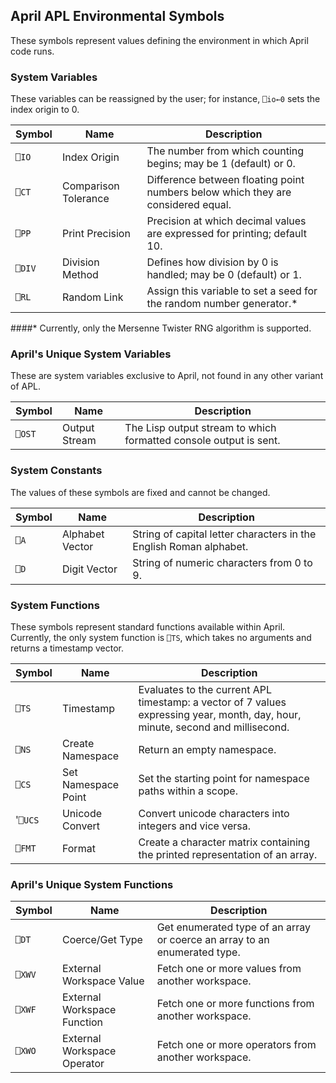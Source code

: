 <!-- TITLE/ -->

## April APL Environmental Symbols

<!-- /TITLE -->

These symbols represent values defining the environment in which April code runs.

### System Variables

These variables can be reassigned by the user; for instance, `⎕io←0` sets the index origin to 0.

|Symbol|Name                |Description|
|------|--------------------|-----------|
|`⎕IO` |Index Origin        |The number from which counting begins; may be 1 (default) or 0.|
|`⎕CT` |Comparison Tolerance|Difference between floating point numbers below which they are considered equal.|
|`⎕PP` |Print Precision     |Precision at which decimal values are expressed for printing; default 10.|
|`⎕DIV`|Division Method     |Defines how division by 0 is handled; may be 0 (default) or 1.|
|`⎕RL` |Random Link         |Assign this variable to set a seed for the random number generator.*|

####* Currently, only the Mersenne Twister RNG algorithm is supported.

### April's Unique System Variables

These are system variables exclusive to April, not found in any other variant of APL.

|Symbol|Name             |Description|
|------|-----------------|-----------|
|`⎕OST`|Output Stream    |The Lisp output stream to which formatted console output is sent.|

### System Constants

The values of these symbols are fixed and cannot be changed.

|Symbol|Name           |Description|
|------|---------------|-----------|
|`⎕A`  |Alphabet Vector|String of capital letter characters in the English Roman alphabet.|
|`⎕D`  |Digit Vector   |String of numeric characters from 0 to 9.|

### System Functions

These symbols represent standard functions available within April. Currently, the only system function is `⎕TS`, which takes no arguments and returns a timestamp vector.

|Symbol|Name               |Description|
|------|-------------------|-----------|
|`⎕TS` |Timestamp          |Evaluates to the current APL timestamp: a vector of 7 values expressing year, month, day, hour, minute, second and millisecond.|
|`⎕NS` |Create Namespace   |Return an empty namespace.|
|`⎕CS` |Set Namespace Point|Set the starting point for namespace paths within a scope.|
'`⎕UCS`|Unicode Convert    |Convert unicode characters into integers and vice versa.|
|`⎕FMT`|Format             |Create a character matrix containing the printed representation of an array.|

### April's Unique System Functions

|Symbol|Name                       |Description|
|------|---------------------------|-----------|
|`⎕DT` |Coerce/Get Type            |Get enumerated type of an array or coerce an array to an enumerated type.|
|`⎕XWV`|External Workspace Value   |Fetch one or more values from another workspace.|
|`⎕XWF`|External Workspace Function|Fetch one or more functions from another workspace.|
|`⎕XWO`|External Workspace Operator|Fetch one or more operators from another workspace.|
